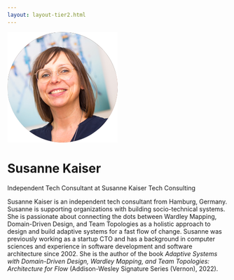 ```yaml
---
layout: layout-tier2.html
---
```

<div class="container section featured-speaker">
    <div class="row">
      <div class="col-xs-12 col-sm-2 img-container">
        <img class="speaker-page-img" src="../img/speakers/Susanne-Kaiser-ON.png" />
      </div>
      <div class="col-xs-12 col-sm-10 copy-container">
        <h1 class="speaker-header">Susanne Kaiser</h1>
        <p></p>
        <span class="speaker-subtitle">Independent Tech Consultant at Susanne Kaiser Tech Consulting</span>
        <p>Susanne Kaiser is an independent tech consultant from Hamburg, Germany. Susanne is supporting organizations with building socio-technical systems. She is passionate about connecting the dots between Wardley Mapping, Domain-Driven Design, and Team Topologies as a holistic approach to design and build adaptive systems for a fast flow of change. Susanne was previously working as a startup CTO and has a background in computer sciences and experience in software development and software architecture since 2002. She is the author of the book <em>Adaptive Systems with Domain-Driven Design, Wardley Mapping, and Team Topologies: Architecture for Flow</em> (Addison-Wesley Signature Series (Vernon), 2022).</p>
      </div>
    </div>
  </div>  
